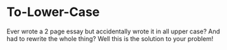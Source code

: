 To-Lower-Case
=============

Ever wrote a 2 page essay but accidentally wrote it in all upper case? And had to rewrite the whole thing? Well this is the solution to your problem!
